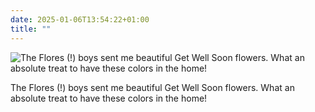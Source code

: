 ```yaml
---
date: 2025-01-06T13:54:22+01:00
title: ""
---
```

![The Flores (!) boys sent me beautiful Get Well Soon flowers. What an absolute treat to have these colors in the home!](/img/photos/2025-01-06-13-53-38.jpeg)

The Flores (!) boys sent me beautiful Get Well Soon flowers. What an absolute treat to have these colors in the home!